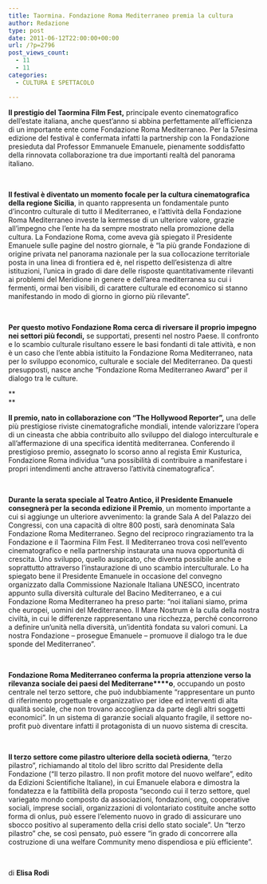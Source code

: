 ```yaml
---
title: Taormina. Fondazione Roma Mediterraneo premia la cultura
author: Redazione
type: post
date: 2011-06-12T22:00:00+00:00
url: /?p=2796
post_views_count:
  - 11
  - 11
categories:
  - CULTURA E SPETTACOLO

---
```

**Il prestigio del Taormina Film Fest,** principale evento cinematografico dell&rsquo;estate italiana, anche quest&rsquo;anno si abbina perfettamente all&rsquo;efficienza di un importante ente come Fondazione Roma Mediterraneo. Per la 57esima edizione del festival &egrave; confermata infatti la partnership con la Fondazione presieduta dal Professor Emmanuele Emanuele, pienamente soddisfatto della rinnovata collaborazione tra due importanti realt&agrave; del panorama italiano.

&nbsp;

**Il festival &egrave; diventato un momento focale per la cultura cinematografica della regione Sicilia**, in quanto rappresenta un fondamentale punto d&rsquo;incontro culturale di tutto il Mediterraneo, e l&rsquo;attivit&agrave; della Fondazione Roma Mediterraneo investe la kermesse di un ulteriore valore, grazie all&rsquo;impegno che l&rsquo;ente ha da sempre mostrato nella promozione della cultura. La Fondazione Roma, come aveva gi&agrave; spiegato il Presidente Emanuele sulle pagine del nostro giornale, &egrave; &ldquo;la pi&ugrave; grande Fondazione di origine privata nel panorama nazionale per la sua collocazione territoriale posta in una linea di frontiera ed &egrave;, nel rispetto dell&rsquo;esistenza di altre istituzioni, l&rsquo;unica in grado di dare delle risposte quantitativamente rilevanti ai problemi del Meridione in genere e dell&rsquo;area mediterranea su cui i fermenti, ormai ben visibili, di carattere culturale ed economico si stanno manifestando in modo di giorno in giorno pi&ugrave; rilevante&rdquo;.

&nbsp;

**Per questo motivo Fondazione Roma cerca di riversare il proprio impegno nei settori pi&ugrave; fecondi,** se supportati, presenti nel nostro Paese. Il confronto e lo scambio culturale risultano essere le basi fondanti di tale attivit&agrave;, e non &egrave; un caso che l&rsquo;ente abbia istituito la Fondazione Roma Mediterraneo, nata per lo sviluppo economico, culturale e sociale del Mediterraneo. Da questi presupposti, nasce anche &ldquo;Fondazione Roma Mediterraneo Award&rdquo; per il dialogo tra le culture.

**  
** 

**Il premio, nato in collaborazione con &ldquo;The Hollywood Reporter&rdquo;,** una delle pi&ugrave; prestigiose riviste cinematografiche mondiali, intende valorizzare l&rsquo;opera di un cineasta che abbia contribuito allo sviluppo del dialogo interculturale e all&rsquo;affermazione di una specifica identit&agrave; mediterranea. Conferendo il prestigioso premio, assegnato lo scorso anno al regista Emir Kusturica, Fondazione Roma individua &ldquo;una possibilit&agrave; di contribuire a manifestare i propri intendimenti anche attraverso l&rsquo;attivit&agrave; cinematografica&rdquo;.

&nbsp;

**Durante la serata speciale al Teatro Antico, il Presidente Emanuele consegner&agrave; per la seconda edizione il Premio**, un momento importante a cui si aggiunge un ulteriore avvenimento: la grande Sala A del Palazzo dei Congressi, con una capacit&agrave; di oltre 800 posti, sar&agrave; denominata Sala Fondazione Roma Mediterraneo. Segno del reciproco ringraziamento tra la Fondazione e il Taormina Film Fest. Il Mediterraneo trova cos&igrave; nell&rsquo;evento cinematografico e nella partnership instaurata una nuova opportunit&agrave; di crescita. Uno sviluppo, quello auspicato, che diventa possibile anche e soprattutto attraverso l&rsquo;instaurazione di uno scambio interculturale. Lo ha spiegato bene il Presidente Emanuele in occasione del convegno organizzato dalla Commissione Nazionale Italiana UNESCO, incentrato appunto sulla diversit&agrave; culturale del Bacino Mediterraneo, e a cui Fondazione Roma Mediterraneo ha preso parte: &ldquo;noi italiani siamo, prima che europei, uomini del Mediterraneo. Il Mare Nostrum &egrave; la culla della nostra civilt&agrave;, in cui le differenze rappresentano una ricchezza, perch&eacute; concorrono a definire un&rsquo;unit&agrave; nella diversit&agrave;, un&rsquo;identit&agrave; fondata su valori comuni. La nostra Fondazione &#8211; prosegue Emanuele &#8211; promuove il dialogo tra le due sponde del Mediterraneo&rdquo;.

&nbsp;

**Fondazione Roma Mediterraneo conferma la propria attenzione verso la rilevanza sociale dei paesi del Mediterrane****o**, occupando un posto centrale nel terzo settore, che pu&ograve; indubbiamente &ldquo;rappresentare un punto di riferimento progettuale e organizzativo per idee ed interventi di alta qualit&agrave; sociale, che non trovano accoglienza da parte degli altri soggetti economici&rdquo;. In un sistema di garanzie sociali alquanto fragile, il settore no-profit pu&ograve; diventare infatti il protagonista di un nuovo sistema di crescita.

&nbsp;

**Il terzo settore come pilastro ulteriore della societ&agrave; odierna**, &ldquo;terzo pilastro&rdquo;, richiamando al titolo del libro scritto dal Presidente della Fondazione (&ldquo;Il terzo pilastro. Il non profit motore del nuovo welfare&rdquo;, edito da Edizioni Scientifiche Italiane), in cui Emanuele elabora e dimostra la fondatezza e la fattibilit&agrave; della proposta &ldquo;secondo cui il terzo settore, quel variegato mondo composto da associazioni, fondazioni, ong, cooperative sociali, imprese sociali, organizzazioni di volontariato costituite anche sotto forma di onlus, pu&ograve; essere l&rsquo;elemento nuovo in grado di assicurare uno sbocco positivo al superamento della crisi dello stato sociale&rdquo;. Un &ldquo;terzo pilastro&rdquo; che, se cos&igrave; pensato, pu&ograve; essere &ldquo;in grado di concorrere alla costruzione di una welfare Community meno dispendiosa e pi&ugrave; efficiente&rdquo;.

&nbsp;

di **Elisa Rodi**
